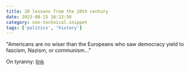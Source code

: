 ```yaml
---
title: 20 lessons from the 20th century
date: 2023-08-15 16:23:50
category: non-technical.snippet
tags: ['politics', 'history']
---
```


"Americans are no wiser than the Europeans who saw democracy yield to fascism, Nazism, or communism..."

On tyranny: [link](https://www.iwm.at/transit-online/20-lessons-from-the-20th-century)
